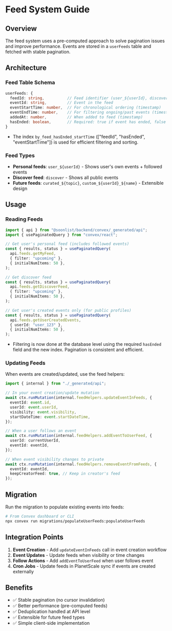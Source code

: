 # Feed System Guide

## Overview

The feed system uses a pre-computed approach to solve pagination issues and improve performance. Events are stored in a `userFeeds` table and fetched with stable pagination.

## Architecture

### Feed Table Schema

```typescript
userFeeds: {
  feedId: string,          // Feed identifier (user_${userId}, discover, etc.)
  eventId: string,         // Event in the feed
  eventStartTime: number,  // For chronological ordering (timestamp)
  eventEndTime: number,    // For filtering ongoing/past events (timestamp)
  addedAt: number,         // When added to feed (timestamp)
  hasEnded: boolean,       // Required: true if event has ended, false if ongoing/upcoming
}
```

- The index `by_feed_hasEnded_startTime` (["feedId", "hasEnded", "eventStartTime"]) is used for efficient filtering and sorting.

### Feed Types

- **Personal feeds**: `user_${userId}` - Shows user's own events + followed events
- **Discover feed**: `discover` - Shows all public events
- **Future feeds**: `curated_${topic}`, `custom_${userId}_${name}` - Extensible design

## Usage

### Reading Feeds

```typescript
import { api } from "@soonlist/backend/convex/_generated/api";
import { usePaginatedQuery } from "convex/react";

// Get user's personal feed (includes followed events)
const { results, status } = usePaginatedQuery(
  api.feeds.getMyFeed,
  { filter: "upcoming" },
  { initialNumItems: 50 },
);

// Get discover feed
const { results, status } = usePaginatedQuery(
  api.feeds.getDiscoverFeed,
  { filter: "upcoming" },
  { initialNumItems: 50 },
);

// Get user's created events only (for public profiles)
const { results, status } = usePaginatedQuery(
  api.feeds.getUserCreatedEvents,
  { userId: "user_123" },
  { initialNumItems: 50 },
);
```

- Filtering is now done at the database level using the required `hasEnded` field and the new index. Pagination is consistent and efficient.

### Updating Feeds

When events are created/updated, use the feed helpers:

```typescript
import { internal } from "./_generated/api";

// In your event creation/update mutation
await ctx.runMutation(internal.feedHelpers.updateEventInFeeds, {
  eventId: event.id,
  userId: event.userId,
  visibility: event.visibility,
  startDateTime: event.startDateTime,
});

// When a user follows an event
await ctx.runMutation(internal.feedHelpers.addEventToUserFeed, {
  userId: currentUserId,
  eventId: eventId,
});

// When event visibility changes to private
await ctx.runMutation(internal.feedHelpers.removeEventFromFeeds, {
  eventId: eventId,
  keepCreatorFeed: true, // Keep in creator's feed
});
```

## Migration

Run the migration to populate existing events into feeds:

```bash
# From Convex dashboard or CLI
npx convex run migrations/populateUserFeeds:populateUserFeeds
```

## Integration Points

1. **Event Creation** - Add `updateEventInFeeds` call in event creation workflow
2. **Event Updates** - Update feeds when visibility or time changes
3. **Follow Actions** - Add `addEventToUserFeed` when user follows event
4. **Cron Jobs** - Update feeds in PlanetScale sync if events are created externally

## Benefits

- ✅ Stable pagination (no cursor invalidation)
- ✅ Better performance (pre-computed feeds)
- ✅ Deduplication handled at API level
- ✅ Extensible for future feed types
- ✅ Simple client-side implementation
